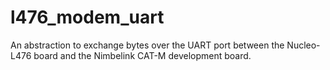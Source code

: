 # l476_modem_uart
An abstraction to exchange bytes over the UART port between the Nucleo-L476 board and the Nimbelink CAT-M development board.
